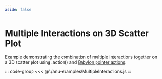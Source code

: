 ```yaml
---
aside: false
---
```

<script setup>
import { multipleInteractions } from '../anu-examples/MultipleInteractions.js'
//import singleView  from '../vue_components/singleView.vue'
</script>


# Multiple Interactions on 3D Scatter Plot
Example demonstrating the combination of multiple interactions together on a 3D scatter plot using .action() and [Babylon pointer actions](https://doc.babylonjs.com/features/featuresDeepDive/events/actions).

<singleView :scene="multipleInteractions" />

::: code-group
<<< @/./anu-examples/MultipleInteractions.js 
:::